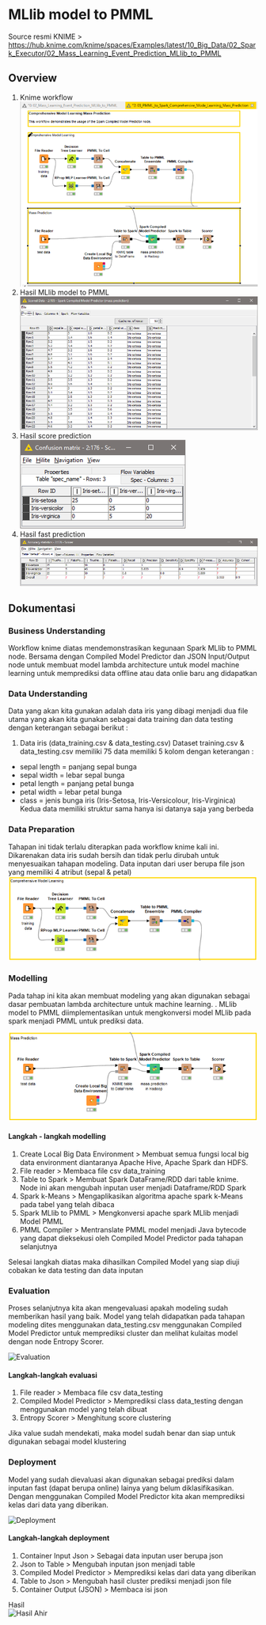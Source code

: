 # MLlib model to PMML
Source resmi KNIME > https://hub.knime.com/knime/spaces/Examples/latest/10_Big_Data/02_Spark_Executor/02_Mass_Learning_Event_Prediction_MLlib_to_PMML

## Overview
1. Knime workflow <br>
![Knime Workflow](./dokumentasi/1.PNG)
2. Hasil MLlib model to PMML <br>
![Hasil mllib to pmml](./dokumentasi/2.PNG)
3. Hasil score prediction <br>
![Hasil score](./dokumentasi/3.PNG)
4. Hasil fast prediction <br>
![Hasil fast](./dokumentasi/4.PNG)

## Dokumentasi
### Business Understanding
Workflow knime diatas mendemonstrasikan kegunaan Spark MLlib to PMML node. Bersama dengan Compiled Model Predictor dan JSON Input/Output node untuk membuat model lambda architecture untuk model machine learning untuk memprediksi data offline atau data onlie baru ang didapatkan

### Data Understanding

Data yang akan kita gunakan adalah data iris yang dibagi menjadi dua file utama yang akan kita gunakan sebagai data training dan data testing dengan keterangan sebagai berikut :

1. Data iris (data_training.csv & data_testing.csv)
Dataset training.csv & data_testing.csv memiliki 75 data memiliki 5 kolom dengan keterangan :
  - sepal length = panjang sepal bunga
  - sepal width = lebar sepal bunga
  - petal length = panjang petal bunga
  - petal width = lebar petal bunga
  - class = jenis bunga iris (Iris-Setosa, Iris-Versicolour, Iris-Virginica) <br>
Kedua data memiliki struktur sama hanya isi datanya saja yang berbeda

### Data Preparation

Tahapan ini tidak terlalu diterapkan pada workflow knime kali ini. Dikarenakan data iris sudah bersih dan tidak perlu dirubah untuk menyesuaikan tahapan modeling. Data inputan dari user berupa file json yang memiliki 4 atribut (sepal & petal)
![Data inputan json](./dokumentasi/5.PNG)

### Modelling

Pada tahap ini kita akan membuat modeling yang akan digunakan sebagai dasar pembuatan lambda architecture untuk machine learning. .
MLlib model to PMML diimplementasikan untuk mengkonversi model MLlib pada spark menjadi PMML untuk prediksi data.

![Modelling](./dokumentasi/6.PNG)

#### Langkah - langkah modelling
1. Create Local Big Data Environment > Membuat semua fungsi local big data environment diantaranya Apache Hive, Apache Spark dan HDFS.
2. File reader > Membaca file csv data_training 
3. Table to Spark > Membuat Spark DataFrame/RDD dari table knime. Node ini akan mengubah inputan user menjadi Dataframe/RDD Spark
4. Spark k-Means > Mengaplikasikan algoritma apache spark k-Means pada tabel yang telah dibaca
5. Spark MLlib to PMML  > Mengkonversi apache spark MLlib menjadi Model PMML
6. PMML Compiler > Mentranslate PMML model menjadi Java bytecode yang dapat dieksekusi oleh Compiled Model Predictor pada tahapan selanjutnya

Selesai langkah diatas maka dihasilkan Compiled Model yang siap diuji cobakan ke data testing dan data inputan

### Evaluation

Proses selanjutnya kita akan mengevaluasi apakah modeling sudah memberikan hasil yang baik. Model yang telah didapatkan pada tahapan modeling dites menggunakan data_testing.csv menggunakan Compiled Model Predictor untuk memprediksi cluster dan melihat kulaitas model dengan node Entropy Scorer.

![Evaluation](./dokumentasi/7.PNG)

#### Langkah-langkah evaluasi
1. File reader > Membaca file csv data_testing
2. Compiled Model Predictor > Memprediksi class data_testing dengan menggunakan model yang telah dibuat
3. Entropy Scorer > Menghitung score clustering

Jika value sudah mendekati, maka model sudah benar dan siap untuk digunakan sebagai model klustering

### Deployment

Model yang sudah dievaluasi akan digunakan sebagai prediksi dalam inputan fast (dapat berupa online) lainya yang belum diklasifikasikan. Dengan menggunakan Compiled Model Predictor kita akan memprediksi kelas dari data yang diberikan.

![Deployment](./dokumentasi/8.PNG)

#### Langkah-langkah deployment
1. Container Input Json > Sebagai data inputan user berupa json
2. Json to Table > Mengubah inputan json menjadi table
3. Compiled Model Predictor > Memprediksi kelas dari data yang diberikan
4. Table to Json > Mengubah hasil cluster prediksi menjadi json file
5. Container Output (JSON) > Membaca isi json

Hasil <br>
![Hasil Ahir](./dokumentasi/9.PNG)
